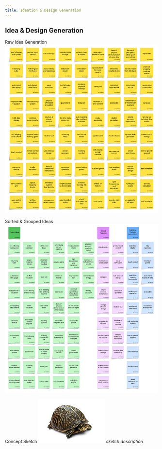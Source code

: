 ```yaml
---
title: Ideation & Design Generation
---
```


## Idea & Design Generation

Raw Idea Generation
![Stage 1: Ideation](./assets/ideation.png)

Sorted & Grouped Ideas
![Stage 2: Sorting](./assets/sorted.png)

Concept Sketch
![Stage 3: Concept](./assets/example.png)
*sketch description*
